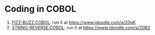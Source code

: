 # Coding in COBOL

1. [FIZZ-BUZZ.COBOL](FIZZ-BUZZ.COBOL): run it at https://www.jdoodle.com/a/20qK
1. [STRING-REVERSE.COBOL](STRING-REVERSE.COBOL): run it at https://www.jdoodle.com/a/20B2
